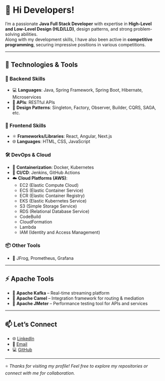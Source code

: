# 👋 Hi Developers!

I’m a passionate **Java Full Stack Developer** with expertise in **High-Level and Low-Level Design (HLD/LLD)**, design patterns, and strong problem-solving abilities.  
Along with my development skills, I have also been active in **competitive programming**, securing impressive positions in various competitions.

---

## 🚀 Technologies & Tools

### 🔧 Backend Skills
- 💻 **Languages**: Java, Spring Framework, Spring Boot, Hibernate, Microservices  
- 🔗 **APIs**: RESTful APIs  
- 🧩 **Design Patterns**: Singleton, Factory, Observer, Builder, CQRS, SAGA, etc.

### 🎨 Frontend Skills
- ⚛️ **Frameworks/Libraries**: React, Angular, Next.js  
- 🌐 **Languages**: HTML, CSS, JavaScript  

### 🛠 DevOps & Cloud
- 🐳 **Containerization**: Docker, Kubernetes  
- 🔁 **CI/CD**: Jenkins, GitHub Actions  
- ☁️ **Cloud Platforms (AWS)**:
  - EC2 (Elastic Compute Cloud)  
  - ECS (Elastic Container Service)  
  - ECR (Elastic Container Registry)  
  - EKS (Elastic Kubernetes Service)  
  - S3 (Simple Storage Service)  
  - RDS (Relational Database Service)  
  - CodeBuild  
  - CloudFormation  
  - Lambda  
  - IAM (Identity and Access Management)

### 📦 Other Tools
- 🧪 JFrog, Prometheus, Grafana

---

## ⚡ Apache Tools
- 🔄 **Apache Kafka** – Real-time streaming platform  
- 🔀 **Apache Camel** – Integration framework for routing & mediation  
- 🚀 **Apache JMeter** – Performance testing tool for APIs and services

---

## 📫 Let’s Connect

- 🌐 [LinkedIn](https://www.linkedin.com/in/abhishek-surwase-82451b2b8/)
- 📧 [Email](mailto:surwaseabhishek4431@gmail.com)
- 💻 [GitHub](https://github.com/SurwaseAbhishek)

---

⭐️ *Thanks for visiting my profile! Feel free to explore my repositories or connect with me for collaboration.*
